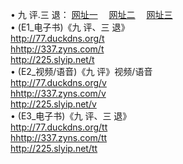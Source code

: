  &#8226; 九 评.三 退：
<a href="http://77.duckdns.org/t/" target="_blank">网址一</a>
　<a href="http://337.zyns.com/v/" target="_blank">网址二</a>
　<a href="http://225.slyip.net/tt/" target="_blank">网址三</a>
　<br />
&#8226; (E1_电子书)《九 评、三 退》<br />
  <a href="http://77.duckdns.org/t/" target="_blank">http://77.duckdns.org/t</a><br />
  <a href="http://337.zyns.com/t/" target="_blank">hhttp://337.zyns.com/t</a><br />
<a href="http://225.slyip.net/t/" target="_blank">http://225.slyip.net/t</a><br />
 &#8226;  (E2_视频/语音)《九 评》视频/语音<br />
  <a href="http://77.duckdns.org/v/" target="_blank">http://77.duckdns.org/v</a><br />
  <a href="http://337.zyns.com/v/" target="_blank">hhttp://337.zyns.com/v</a><br />
<a href="http://225.slyip.net/v/" target="_blank">http://225.slyip.net/v</a><br />
 &#8226;  (E3_电子书)《九 评、三 退》<br />
  <a href="http://77.duckdns.org/tt/" target="_blank">http://77.duckdns.org/tt</a><br />
  <a href="http://337.zyns.com/tt/" target="_blank">hhttp://337.zyns.com/tt</a><br />
<a href="http://225.slyip.net/tt/" target="_blank">http://225.slyip.net/tt</a>


